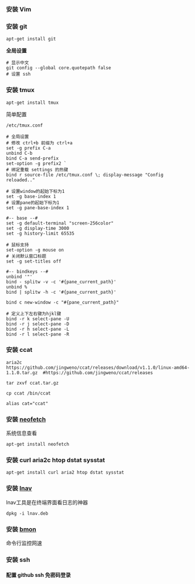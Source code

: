 ### 安装 Vim

### 安装 git
```
apt-get install git 
```

**全局设置**
```
# 显示中文
git config --global core.quotepath false
# 设置 ssh 

```


### 安装 tmux
```
apt-get install tmux
```
简单配置

`/etc/tmux.conf`

```
# 全局设置
# 修改 ctrl+b 前缀为 ctrl+a
set -g prefix C-a
unbind C-b
bind C-a send-prefix
set-option -g prefix2 `
# 绑定重载 settings 的热键
bind r source-file /etc/tmux.conf \; display-message "Config reloaded.."

# 设置window的起始下标为1
set -g base-index 1
# 设置pane的起始下标为1
set -g pane-base-index 1

#-- base --#
set -g default-terminal "screen-256color"
set -g display-time 3000
set -g history-limit 65535

# 鼠标支持
set-option -g mouse on
# 关闭默认窗口标题
set -g set-titles off

#-- bindkeys --#
unbind '"'
bind - splitw -v -c '#{pane_current_path}'
unbind %
bind | splitw -h -c '#{pane_current_path}'

bind c new-window -c "#{pane_current_path}"

# 定义上下左右键为hjkl键
bind -r k select-pane -U
bind -r j select-pane -D
bind -r h select-pane -L
bind -r l select-pane -R
```

### 安装 ccat
```
aria2c https://github.com/jingweno/ccat/releases/download/v1.1.0/linux-amd64-1.1.0.tar.gz  #https://github.com/jingweno/ccat/releases

tar zxvf ccat.tar.gz

cp ccat /bin/ccat 

alias cat="ccat"
```

### 安装 [neofetch](https://github.com/dylanaraps/neofetch)
系统信息查看
```
apt-get install neofetch
```


### 安装 curl aria2c htop dstat sysstat
```
apt-get install curl aria2 htop dstat sysstat
```

### 安装 [lnav](https://github.com/tstack/lnav)

lnav工具是在终端界面看日志的神器
```
dpkg -i lnav.deb
```


### 安装 [bmon](https://github.com/tgraf/bmon) 
命令行监控网速

### 安装 ssh 

#### 配置 github ssh 免密码登录


